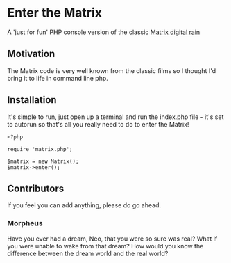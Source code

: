 # Enter the Matrix
A 'just for fun' PHP console version of the classic [Matrix digital rain](https://en.wikipedia.org/wiki/Matrix_digital_rain)

## Motivation
The Matrix code is very well known from the classic films so I thought I'd bring it to life in command line php.

## Installation
It's simple to run, just open up a terminal and run the index.php file - it's set to autorun so that's all you really need to do to enter the Matrix!

```
<?php

require 'matrix.php';

$matrix = new Matrix();
$matrix->enter();
```

## Contributors
If you feel you can add anything, please do go ahead.

### Morpheus
Have you ever had a dream, Neo, that you were so sure was real? What if you were unable to wake from that dream? How would you know the difference between the dream world and the real world?